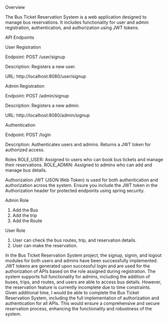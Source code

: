 Overview

The Bus Ticket Reservation System is a web application designed to manage bus reservations. It includes functionality for user and admin registration, authentication, and authorization using JWT tokens.

API Endpoints

User Registration

Endpoint: POST /user/signup

Description: Registers a new user.

URL: http://localhost:8080/user/signup

Admin Registration

Endpoint: POST /admin/signup

Description: Registers a new admin.

URL: http://localhost:8080/admin/signup

Authentication

Endpoint: POST /login

Description: Authenticates users and admins. Returns a JWT token for authorized access.

Roles ROLE_USER: Assigned to users who can book bus tickets and manage their reservations. ROLE_ADMIN: Assigned to admins who can add and manage bus details.

Authorization JWT (JSON Web Token) is used for both authentication and authorization across the system. Ensure you include the JWT token in the Authorization header for protected endpoints using spring security.

Admin Role
1. Add the Bus
2. Add the trip
3. Add the Route

User Role
1. User can check the bus routes, trip, and reservation details.
2. User can make the reservation.

In the Bus Ticket Reservation System project, the signup, signin, and logout modules for both users and admins have been successfully implemented. JWT tokens are generated upon successful login and are used for the authorization of APIs based on the role assigned during registration. The system supports full functionality for admins, including the addition of buses, trips, and routes, and users are able to access bus details. However, the reservation feature is currently incomplete due to time constraints.
Given additional time, I would be able to complete the Bus Ticket Reservation System, including the full implementation of authorization and authentication for all APIs. This would ensure a comprehensive and secure reservation process, enhancing the functionality and robustness of the system.




